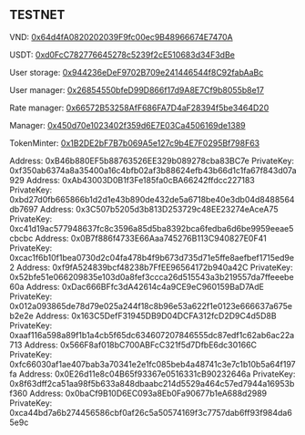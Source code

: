 ## TESTNET

<!-- VND: [0x29252DD19B0C4763eBD8D02C6db1DF3A1E0E35f5](https://testnet.snowtrace.io/address/0x29252DD19B0C4763eBD8D02C6db1DF3A1E0E35f5) -->

VND: [0x64d4fA0820202039F9fc00ec9B48966674E7470A](https://testnet.snowtrace.io/address/0x64d4fA0820202039F9fc00ec9B48966674E7470A)

USDT: [0xd0FcC782776645278c5239f2cE510683d34F3dBe](https://testnet.snowtrace.io/address/0xd0FcC782776645278c5239f2cE510683d34F3dBe)

User storage: [0x944236eDeF9702B709e241446544f8C92fabAaBc](https://testnet.snowtrace.io/address/0x944236eDeF9702B709e241446544f8C92fabAaBc)

User manager: [0x26854550bfeD99D866f17d9A8E7Cf9b8055b8e17](https://testnet.snowtrace.io/address/0x26854550bfeD99D866f17d9A8E7Cf9b8055b8e17)

Rate manager: [0x66572B53258AfF686FA7D4aF28394f5be3464D20](https://testnet.snowtrace.io/address/0x66572B53258AfF686FA7D4aF28394f5be3464D20)

Manager: [0x450d70e1023402f359d6E7E03Ca4506169de1389](https://testnet.snowtrace.io/address/0x450d70e1023402f359d6E7E03Ca4506169de1389)

TokenMinter: [0x1B2DE2bF7B7b069A5e127c9b4E7F0295Bf798F63](https://testnet.snowtrace.io/address/0x1B2DE2bF7B7b069A5e127c9b4E7F0295Bf798F63)

Address: 0xB46b880EF5b88763526EE329b089278cba83BC7e
PrivateKey: 0xf350ab6374a8a35400a16c4bfb02af3b88624efb43b66d1c1fa67f843d07a929
Address: 0xAb43003D0B1f3Fe185fa0cBA66242ffdcc227183
PrivateKey: 0xbd27d0fb665866b1d2d1e43b890de432de5a6718be40e3db04d8488564db7697
Address: 0x3C507b5205d3b813D253729c48EE23274eAceA75
PrivateKey: 0xc41d19ac577948637fc8c3596a85d5ba8392bca6fedba6d6be9959eeae5cbcbc
Address: 0x0B7f886f4733E66Aaa745276B113C940827E0F41
PrivateKey: 0xcac1f6b10f1bea0730d2c04fa478b4f9b673d735d71e5ffe8aefbef1715ed9e2
Address: 0xf9fA524839bcf48238b7FfEE96564172b940a42C
PrivateKey: 0x52bfe51e066209835e103d0a8fef3ccca26d515543a3b219557da7ffeeebe60a
Address: 0xDac666BFfc3dA42614c4a9CE9eC960159BaD7AdE
PrivateKey: 0x012a093865de78d79e025a244f18c8b96e53a622f1e0123e666637a675eb2e2e
Address: 0x163C5DefF31945DB9D04DCFA312fcD2D9C4d5D8B
PrivateKey: 0xaaf116a598a89f1b1a4cb5f65dc634607207846555dc87edf1c62ab6ac22a713
Address: 0x566F8af018bC700ABFcC321f5d7DfbE6dc30166C
PrivateKey: 0xfc66030af1ae407bab3a70341e2e1fc085beb4a48741c3e7c1b10b5a64f197fa
Address: 0x0E26d11e8c04B65f93367e0516331cB90232646a
PrivateKey: 0x8f63dff2ca51aa98f5b633a848dbaabc214d5529a464c57ed7944a16953bf360
Address: 0x0baCf9B10D6EC093a8Eb0Fa90677b1eA688d2989
PrivateKey: 0xca44bd7a6b274456586cbf0af26c5a50574169f3c7757dab6ff93f984da65e9c
